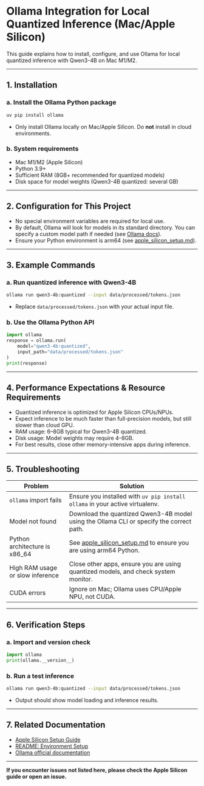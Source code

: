 # Ollama Integration for Local Quantized Inference (Mac/Apple Silicon)

This guide explains how to install, configure, and use Ollama for local quantized inference with Qwen3-4B on Mac M1/M2.

---

## 1. Installation

### a. Install the Ollama Python package
```sh
uv pip install ollama
```
- Only install Ollama locally on Mac/Apple Silicon. Do **not** install in cloud environments.

### b. System requirements
- Mac M1/M2 (Apple Silicon)
- Python 3.9+
- Sufficient RAM (8GB+ recommended for quantized models)
- Disk space for model weights (Qwen3-4B quantized: several GB)

---

## 2. Configuration for This Project
- No special environment variables are required for local use.
- By default, Ollama will look for models in its standard directory. You can specify a custom model path if needed (see [Ollama docs](https://github.com/jmorganca/ollama)).
- Ensure your Python environment is arm64 (see [apple_silicon_setup.md](apple_silicon_setup.md)).

---

## 3. Example Commands

### a. Run quantized inference with Qwen3-4B
```sh
ollama run qwen3-4b:quantized --input data/processed/tokens.json
```
- Replace `data/processed/tokens.json` with your actual input file.

### b. Use the Ollama Python API
```python
import ollama
response = ollama.run(
    model="qwen3-4b:quantized",
    input_path="data/processed/tokens.json"
)
print(response)
```

---

## 4. Performance Expectations & Resource Requirements
- Quantized inference is optimized for Apple Silicon CPUs/NPUs.
- Expect inference to be much faster than full-precision models, but still slower than cloud GPU.
- RAM usage: 6–8GB typical for Qwen3-4B quantized.
- Disk usage: Model weights may require 4–8GB.
- For best results, close other memory-intensive apps during inference.

---

## 5. Troubleshooting

| Problem | Solution |
|---------|----------|
| `ollama` import fails | Ensure you installed with `uv pip install ollama` in your active virtualenv. |
| Model not found | Download the quantized Qwen3-4B model using the Ollama CLI or specify the correct path. |
| Python architecture is x86_64 | See [apple_silicon_setup.md](apple_silicon_setup.md) to ensure you are using arm64 Python. |
| High RAM usage or slow inference | Close other apps, ensure you are using quantized models, and check system monitor. |
| CUDA errors | Ignore on Mac; Ollama uses CPU/Apple NPU, not CUDA. |

---

## 6. Verification Steps

### a. Import and version check
```python
import ollama
print(ollama.__version__)
```

### b. Run a test inference
```sh
ollama run qwen3-4b:quantized --input data/processed/tokens.json
```
- Output should show model loading and inference results.

---

## 7. Related Documentation
- [Apple Silicon Setup Guide](apple_silicon_setup.md)
- [README: Environment Setup](../README.md#1-environment-setup-macapple-silicon)
- [Ollama official documentation](https://github.com/jmorganca/ollama)

---

**If you encounter issues not listed here, please check the Apple Silicon guide or open an issue.** 
